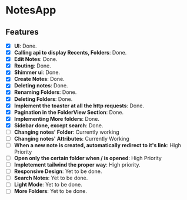 # NotesApp
## Features

- [x] **UI**: Done.
- [x] **Calling api to display Recents, Folders**: Done.
- [x] **Edit Notes**: Done.
- [x] **Routing**: Done.
- [x] **Shimmer ui**: Done.
- [x] **Create Notes**: Done.
- [x] **Deleting notes**: Done.
- [x] **Renaming Folders**: Done.
- [x] **Deleting Folders**: Done.
- [x] **Implement the toaster at all the http requests**: Done.
- [x] **Pagination in the FolderView Section**: Done.
- [x] **Implementing More folders**: Done.
- [x] **Sidebar done, except search**: Done.
- [ ] **Changing notes' Folder**: Currently working
- [ ] **Changing notes' Attributes**: Currently Working
- [ ] **When a new note is created, automatically redirect to it's link**: High Priority
- [ ] **Open only the certain folder when / is opened**: High Priority
- [ ] **Impletement tailwind the proper way**: High priority.
- [ ] **Responsive Design**: Yet to be done.
- [ ] **Search Notes**: Yet to be done.
- [ ] **Light Mode**: Yet to be done.
- [ ] **More Folders**: Yet to be done.